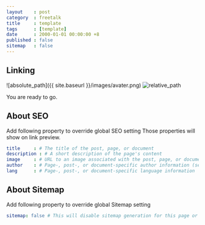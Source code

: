 ```yaml
---
layout    : post
category  : freetalk
title     : template
tags      : [template]
date      : 2000-01-01 00:00:00 +8
published : false
sitemap   : false
---
```


## Linking

![absolute_path]({{ site.baseurl }}/images/avater.png)
![relative_path](/images/avater.png)

You are ready to go.

## About SEO

Add following property to override global SEO setting
Those properties will show on link preview.

```yaml
title     : # The title of the post, page, or document
description : # A short description of the page's content
image     : # URL to an image associated with the post, page, or document (e.g., /assets/page-pic.jpg)
author    : # Page-, post-, or document-specific author information (see Advanced usage)
lang      : # Page-, post-, or document-specific language information
```

## About Sitemap

Add following property to override global Sitemap setting

```yaml
sitemap: false # This will disable sitemap generation for this page or post
```
